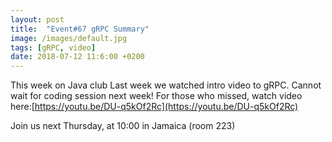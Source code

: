 ```yaml
---
layout: post
title:  "Event#67 gRPC Summary"
image: /images/default.jpg
tags: [gRPC, video]
date: 2018-07-12 11:6:00 +0200
---
```


This week on Java club Last week we watched intro video to gRPC. Cannot wait for coding session next week! For those who missed, watch video here:[https://youtu.be/DU-q5kOf2Rc](https://youtu.be/DU-q5kOf2Rc)

Join us next Thursday, at 10:00 in Jamaica (room 223)
